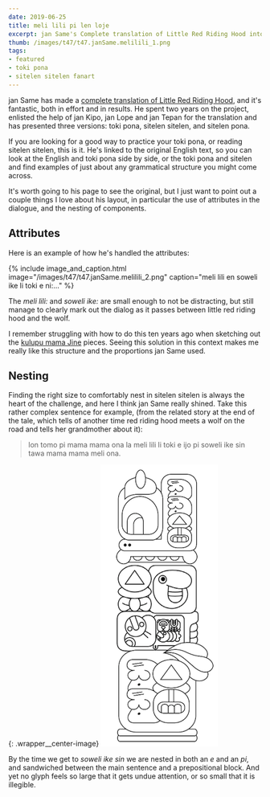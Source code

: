 ```yaml
---
date: 2019-06-25
title: meli lili pi len loje
excerpt: jan Same's Complete translation of Little Red Riding Hood into toki pona and sitelen sitelen.
thumb: /images/t47/t47.janSame.melilili_1.png
tags:
- featured
- toki pona
- sitelen sitelen fanart
---
```


jan Same has made a [complete translation of Little Red Riding Hood](http://musilili.net/lipu/meli-lili-pi-len-loje-2/), and it's fantastic, both in effort and in results. He spent two years on the project, enlisted the help of jan Kipo, jan Lope and jan Tepan for the translation and has presented three versions: toki pona, sitelen sitelen, and sitelen pona.

If you are looking for a good way to practice your toki pona, or reading sitelen sitelen, this is it.  He's linked to the original English text, so you can look at the English and toki pona side by side, or the toki pona and sitelen and find examples of just about any grammatical structure you might come across.


It's worth going to his page to see the original, but I just want to point out a couple things I love about his layout, in particular the use of attributes in the dialogue, and the nesting of components.

## Attributes

Here is an example of how he's handled the attributes:

{% include image_and_caption.html image="/images/t47/t47.janSame.melilili_2.png" caption="meli lili en soweli ike li toki e ni:..." %}

The _meli lili:_ and _soweli ike:_ are small enough to not be distracting, but still manage to clearly mark out the dialog as it passes between little red riding hood and the wolf.

I remember struggling with how to do this ten years ago when sketching out the [kulupu mama Jine](/artworks/t47/t47_09_001/) pieces.  Seeing this solution in this context makes me really like this structure and the proportions jan Same used.

## Nesting

Finding the right size to comfortably nest in sitelen sitelen is always the heart of the challenge, and here I think jan Same really shined.  Take this rather complex sentence for example, (from the related story at the end of the tale, which tells of another time red riding hood meets a wolf on the road and tells her grandmother about it):

> lon tomo pi mama mama ona la meli lili li toki e ijo pi soweli ike sin tawa mama
mama meli ona.

{: .wrapper__center-image}
![Red riding hood tells her grandmother about the wolf on the road.'](/images/t47/t47.janSame.melilili_3.png)

By the time we get to _soweli ike sin_ we are nested in both an _e_ and an _pi_, and sandwiched between the main sentence and a prepositional block. And yet no glyph feels so large that it gets undue attention, or so small that it is illegible.
